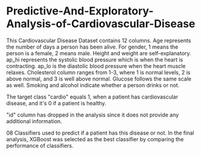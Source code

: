 # Predictive-And-Exploratory-Analysis-of-Cardiovascular-Disease

This Cardiovascular Disease Dataset contains 12 columns. 
Age represents the number of days a person has been alive.
For gender, 1 means the person is a female, 2 means male.
Height and weight are self-explanatory. 
ap_hi represents the systolic blood pressure which is when the heart is contracting.
ap_lo is the diastolic blood pressure when the heart muscle relaxes. 
Cholesterol column ranges from 1-3, where 1 is normal levels, 2 is above normal, and 3 is well above normal. 
Glucose follows the same scale as well. 
Smoking and alcohol indicate whether a person drinks or not. 

 The target class "cardio" equals 1, when a patient has cardiovascular disease, and it's 0 if a patient is healthy.


"id" column has dropped in the analysis since it does not provide any additional information.

08 Classifiers used to predict if a patient has this disease or not. In the final analysis, XGBoost was selected as the best classifier by comparing the performance of classifiers.


